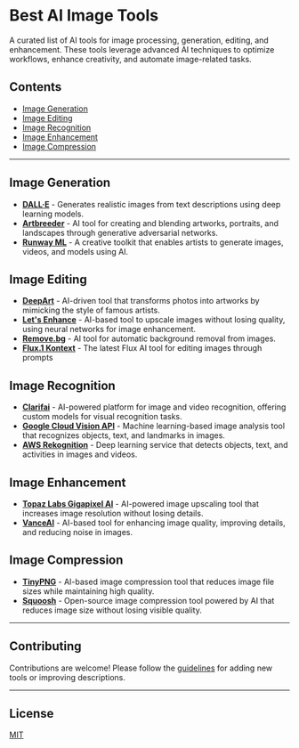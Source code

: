 
# Best AI Image Tools

A curated list of AI tools for image processing, generation, editing, and enhancement. These tools leverage advanced AI techniques to optimize workflows, enhance creativity, and automate image-related tasks.

## Contents
- [Image Generation](#image-generation)
- [Image Editing](#image-editing)
- [Image Recognition](#image-recognition)
- [Image Enhancement](#image-enhancement)
- [Image Compression](#image-compression)

---

## Image Generation

- **[DALL·E](https://openai.com/dall-e/)** - Generates realistic images from text descriptions using deep learning models.
- **[Artbreeder](https://www.artbreeder.com/)** - AI tool for creating and blending artworks, portraits, and landscapes through generative adversarial networks.
- **[Runway ML](https://runwayml.com/)** - A creative toolkit that enables artists to generate images, videos, and models using AI.

## Image Editing

- **[DeepArt](https://deepart.io/)** - AI-driven tool that transforms photos into artworks by mimicking the style of famous artists.
- **[Let's Enhance](https://letsenhance.io/)** - AI-based tool to upscale images without losing quality, using neural networks for image enhancement.
- **[Remove.bg](https://www.remove.bg/)** - AI tool for automatic background removal from images.
- **[Flux.1 Kontext](https://flux1kontext.io/)** - The latest Flux AI tool for editing images through prompts

## Image Recognition

- **[Clarifai](https://www.clarifai.com/)** - AI-powered platform for image and video recognition, offering custom models for visual recognition tasks.
- **[Google Cloud Vision API](https://cloud.google.com/vision)** - Machine learning-based image analysis tool that recognizes objects, text, and landmarks in images.
- **[AWS Rekognition](https://aws.amazon.com/rekognition/)** - Deep learning service that detects objects, text, and activities in images and videos.

## Image Enhancement

- **[Topaz Labs Gigapixel AI](https://www.topazlabs.com/gigapixel-ai)** - AI-powered image upscaling tool that increases image resolution without losing details.
- **[VanceAI](https://vanceai.com/)** - AI-based tool for enhancing image quality, improving details, and reducing noise in images.

## Image Compression

- **[TinyPNG](https://tinypng.com/)** - AI-based image compression tool that reduces image file sizes while maintaining high quality.
- **[Squoosh](https://squoosh.app/)** - Open-source image compression tool powered by AI that reduces image size without losing visible quality.

---

## Contributing

Contributions are welcome! Please follow the [guidelines](CONTRIBUTING.md) for adding new tools or improving descriptions.

---

## License

[MIT](LICENSE)
